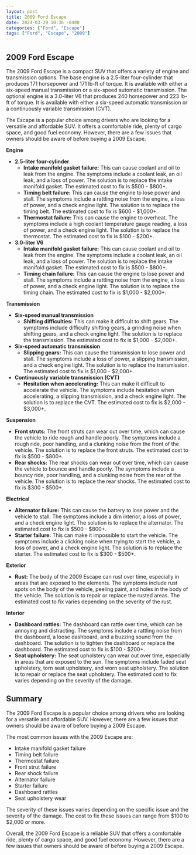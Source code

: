 ```yaml
---
layout: post
title: 2009 Ford Escape
date: 2024-03-29 10:36 -0400
categories: ["Ford", "Escape"]
tags: ["Ford", "Escape", "2009"]
---
```

## 2009 Ford Escape

The 2009 Ford Escape is a compact SUV that offers a variety of engine and transmission options. The base engine is a 2.5-liter four-cylinder that produces 171 horsepower and 171 lb-ft of torque. It is available with either a six-speed manual transmission or a six-speed automatic transmission. The optional engine is a 3.0-liter V6 that produces 240 horsepower and 223 lb-ft of torque. It is available with either a six-speed automatic transmission or a continuously variable transmission (CVT).

The Escape is a popular choice among drivers who are looking for a versatile and affordable SUV. It offers a comfortable ride, plenty of cargo space, and good fuel economy. However, there are a few issues that owners should be aware of before buying a 2009 Escape.

**Engine**

* **2.5-liter four-cylinder**
    * **Intake manifold gasket failure:** This can cause coolant and oil to leak from the engine. The symptoms include a coolant leak, an oil leak, and a loss of power. The solution is to replace the intake manifold gasket. The estimated cost to fix is $500 - $800+.
    * **Timing belt failure:** This can cause the engine to lose power and stall. The symptoms include a rattling noise from the engine, a loss of power, and a check engine light. The solution is to replace the timing belt. The estimated cost to fix is $600 - $1,000+.
    * **Thermostat failure:** This can cause the engine to overheat. The symptoms include a high coolant temperature gauge reading, a loss of power, and a check engine light. The solution is to replace the thermostat. The estimated cost to fix is $100 - $200+.
* **3.0-liter V6**
    * **Intake manifold gasket failure:** This can cause coolant and oil to leak from the engine. The symptoms include a coolant leak, an oil leak, and a loss of power. The solution is to replace the intake manifold gasket. The estimated cost to fix is $500 - $800+.
    * **Timing chain failure:** This can cause the engine to lose power and stall. The symptoms include a rattling noise from the engine, a loss of power, and a check engine light. The solution is to replace the timing chain. The estimated cost to fix is $1,000 - $2,000+.

**Transmission**

* **Six-speed manual transmission**
    * **Shifting difficulties:** This can make it difficult to shift gears. The symptoms include difficulty shifting gears, a grinding noise when shifting gears, and a check engine light. The solution is to replace the transmission. The estimated cost to fix is $1,000 - $2,000+.
* **Six-speed automatic transmission**
    * **Slipping gears:** This can cause the transmission to lose power and stall. The symptoms include a loss of power, a slipping transmission, and a check engine light. The solution is to replace the transmission. The estimated cost to fix is $1,000 - $2,000+.
* **Continuously variable transmission (CVT)**
    * **Hesitation when accelerating:** This can make it difficult to accelerate the vehicle. The symptoms include hesitation when accelerating, a slipping transmission, and a check engine light. The solution is to replace the CVT. The estimated cost to fix is $2,000 - $3,000+.

**Suspension**

* **Front struts:** The front struts can wear out over time, which can cause the vehicle to ride rough and handle poorly. The symptoms include a rough ride, poor handling, and a clunking noise from the front of the vehicle. The solution is to replace the front struts. The estimated cost to fix is $500 - $800+.
* **Rear shocks:** The rear shocks can wear out over time, which can cause the vehicle to bounce and handle poorly. The symptoms include a bouncy ride, poor handling, and a clunking noise from the rear of the vehicle. The solution is to replace the rear shocks. The estimated cost to fix is $300 - $500+.

**Electrical**

* **Alternator failure:** This can cause the battery to lose power and the vehicle to stall. The symptoms include a dim interior, a loss of power, and a check engine light. The solution is to replace the alternator. The estimated cost to fix is $500 - $800+.
* **Starter failure:** This can make it impossible to start the vehicle. The symptoms include a clicking noise when trying to start the vehicle, a loss of power, and a check engine light. The solution is to replace the starter. The estimated cost to fix is $300 - $500+.

**Exterior**

* **Rust:** The body of the 2009 Escape can rust over time, especially in areas that are exposed to the elements. The symptoms include rust spots on the body of the vehicle, peeling paint, and holes in the body of the vehicle. The solution is to repair or replace the rusted areas. The estimated cost to fix varies depending on the severity of the rust.

**Interior**

* **Dashboard rattles:** The dashboard can rattle over time, which can be annoying and distracting. The symptoms include a rattling noise from the dashboard, a loose dashboard, and a buzzing sound from the dashboard. The solution is to tighten the dashboard or replace the dashboard. The estimated cost to fix is $100 - $200+.
* **Seat upholstery:** The seat upholstery can wear out over time, especially in areas that are exposed to the sun. The symptoms include faded seat upholstery, torn seat upholstery, and worn seat upholstery. The solution is to repair or replace the seat upholstery. The estimated cost to fix varies depending on the severity of the damage.

## Summary

The 2009 Ford Escape is a popular choice among drivers who are looking for a versatile and affordable SUV. However, there are a few issues that owners should be aware of before buying a 2009 Escape.

The most common issues with the 2009 Escape are:

* Intake manifold gasket failure
* Timing belt failure
* Thermostat failure
* Front strut failure
* Rear shock failure
* Alternator failure
* Starter failure
* Dashboard rattles
* Seat upholstery wear

The severity of these issues varies depending on the specific issue and the severity of the damage. The cost to fix these issues can range from $100 to $2,000 or more.

Overall, the 2009 Ford Escape is a reliable SUV that offers a comfortable ride, plenty of cargo space, and good fuel economy. However, there are a few issues that owners should be aware of before buying a 2009 Escape.
